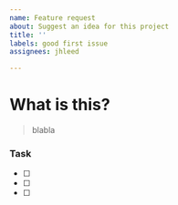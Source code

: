 ```yaml
---
name: Feature request
about: Suggest an idea for this project
title: ''
labels: good first issue
assignees: jhleed

---
```


# What is this?

> blabla

### Task

- [ ] 
- [ ] 
- [ ]
